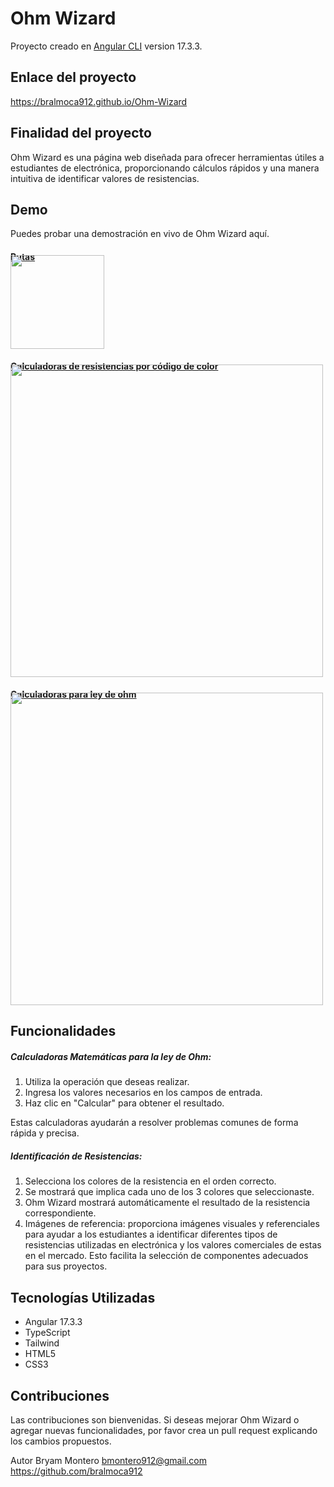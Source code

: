 # Ohm Wizard

Proyecto creado en [Angular CLI](https://github.com/angular/angular-cli) version 17.3.3.

## Enlace del proyecto
https://bralmoca912.github.io/Ohm-Wizard

## Finalidad del proyecto
Ohm Wizard es una página web diseñada para ofrecer herramientas útiles a estudiantes de electrónica, proporcionando cálculos rápidos y una manera intuitiva de identificar valores de resistencias.

## Demo
Puedes probar una demostración en vivo de Ohm Wizard aquí.

<a href="https://bralmoca912.github.io/Ohm-Wizard" target="_blank">
<h4>Rutas</h4>
	<img style="margin-top: -30px" src="https://i.ibb.co/R3pg6pP/Routes.png" width="150" height="auto">
</a>

<a href="https://bralmoca912.github.io/Ohm-Wizard" target="_blank">
<h4>Calculadoras de resistencias por código de color</h4>
	<img style="margin-top: -30px" src="https://i.ibb.co/SNdCgQ4/Color.png" width="500" height="auto">
</a>

<a href="https://bralmoca912.github.io/Ohm-Wizard" target="_blank">
<h4>Calculadoras para ley de ohm</h4>
	<img style="margin-top: -30px" src="https://i.ibb.co/WHyz3vN/Calculadoras.png" width="500" height="auto">
</a>

## Funcionalidades
##### Calculadoras Matemáticas para la ley de Ohm:
1. Utiliza la operación que deseas realizar.
2. Ingresa los valores necesarios en los campos de entrada.
3. Haz clic en "Calcular" para obtener el resultado.

Estas calculadoras ayudarán a resolver problemas comunes de forma rápida y precisa.

##### Identificación de Resistencias:
1. Selecciona los colores de la resistencia en el orden correcto.
2. Se mostrará que implica cada uno de los 3 colores que seleccionaste.
3. Ohm Wizard mostrará automáticamente el resultado de la resistencia correspondiente.
4. Imágenes de referencia: proporciona imágenes visuales y referenciales para ayudar a los estudiantes a identificar diferentes tipos de resistencias utilizadas en electrónica y los valores comerciales de estas en el mercado. Esto facilita la selección de componentes adecuados para sus proyectos.
 
## Tecnologías Utilizadas
- Angular 17.3.3
- TypeScript
- Tailwind
- HTML5
- CSS3

## Contribuciones
Las contribuciones son bienvenidas. Si deseas mejorar Ohm Wizard o agregar nuevas funcionalidades, por favor crea un pull request explicando los cambios propuestos.

Autor
Bryam Montero
bmontero912@gmail.com
https://github.com/bralmoca912
